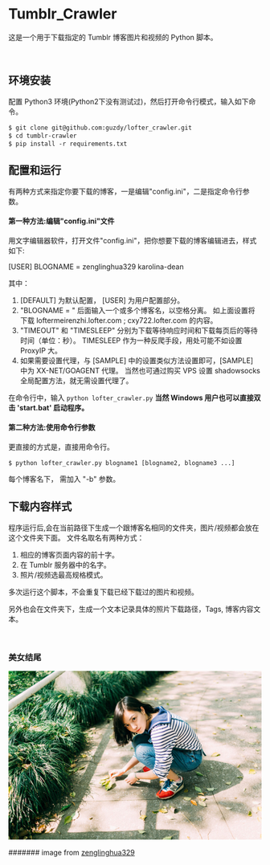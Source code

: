 Tumblr_Crawler
==============

这是一个用于下载指定的 Tumblr 博客图片和视频的 Python 脚本。

<br />

环境安装
-------

配置 Python3 环境(Python2下没有测试过)，然后打开命令行模式，输入如下命令。

```shell
$ git clone git@github.com:guzdy/lofter_crawler.git
$ cd tumblr-crawler
$ pip install -r requirements.txt
```


配置和运行
---------

有两种方式来指定你要下载的博客，一是编辑"config.ini"，二是指定命令行参数。
<br />

#### 第一种方法:编辑"config.ini"文件

用文字编辑器软件，打开文件"config.ini"，把你想要下载的博客编辑进去，样式如下:


[USER]
BLOGNAME = zenglinghua329 karolina-dean


其中：
1. [DEFAULT] 为默认配置， [USER] 为用户配置部分。
2. "BLOGNAME = " 后面输入一个或多个博客名，以空格分离。
   如上面设置将下载 loftermeirenzhi.lofter.com ; cxy722.lofter.com 的内容。
3. "TIMEOUT" 和 "TIMESLEEP" 分别为下载等待响应时间和下载每页后的等待时间（单位：秒）。
   TIMESLEEP 作为一种反爬手段，用处可能不如设置 ProxyIP 大。
4. 如果需要设置代理，与 [SAMPLE] 中的设置类似方法设置即可，[SAMPLE] 中为 XX-NET/GOAGENT 代理。
   当然也可通过购买 VPS 设置 shadowsocks 全局配置方法，就无需设置代理了。

在命令行中，输入 `python lofter_crawler.py`
**当然 Windows 用户也可以直接双击 'start.bat' 启动程序。**
<br />

#### 第二种方法:使用命令行参数

更直接的方式是，直接用命令行。

```shell
$ python lofter_crawler.py blogname1 [blogname2, blogname3 ...]
```

每个博客名下， 需加入 "-b" 参数。
<br />

下载内容样式
-----------

程序运行后,会在当前路径下生成一个跟博客名相同的文件夹，图片/视频都会放在这个文件夹下面。
文件名取名有两种方式：
1. 相应的博客页面内容的前十字。
2. 在 Tumblr 服务器中的名字。
3. 照片/视频选最高规格模式。

多次运行这个脚本，不会重复下载已经下载过的图片和视频。

另外也会在文件夹下，生成一个文本记录具体的照片下载路径，Tags, 博客内容文本。

<br />

### 美女结尾
![福利](fl.jpg)

####### image from [zenglinghua329](http://zenglinghua329.tumblr.com/)
